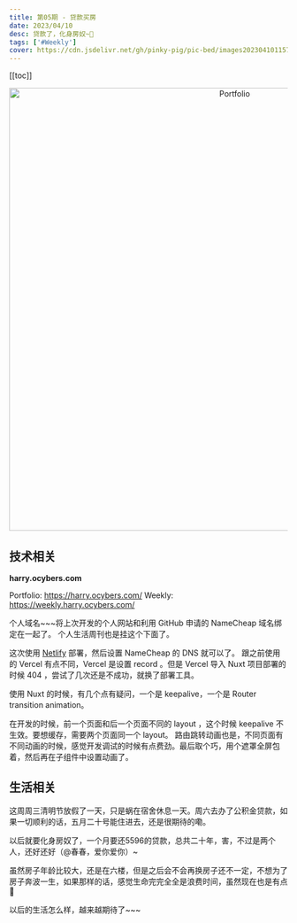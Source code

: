 ```yaml
---
title: 第05期 - 贷款买房
date: 2023/04/10
desc: 贷款了，化身房奴~🤡
tags: ['#Weekly']
cover: https://cdn.jsdelivr.net/gh/pinky-pig/pic-bed/images20230410115748.png
---
```


[[toc]]

<p align="center">
<img alt="Portfolio" src="https://cdn.jsdelivr.net/gh/pinky-pig/pic-bed/images20230410115748.png" width=800 />
</p>

## 技术相关

**harry.ocybers.com**

Portfolio: <https://harry.ocybers.com/>
Weekly: <https://weekly.harry.ocybers.com/>

个人域名~~~将上次开发的个人网站和利用 GitHub 申请的 NameCheap 域名绑定在一起了。
个人生活周刊也是挂这个下面了。

这次使用 [Netlify](https://app.netlify.com/) 部署，然后设置 NameCheap 的 DNS 就可以了。
跟之前使用的 Vercel 有点不同，Vercel 是设置 record 。但是 Vercel 导入 Nuxt 项目部署的时候 404 ，尝试了几次还是不成功，就换了部署工具。

使用 Nuxt 的时候，有几个点有疑问，一个是 keepalive，一个是 Router transition animation。

在开发的时候，前一个页面和后一个页面不同的 layout ，这个时候 keepalive 不生效。要想缓存，需要两个页面同一个 layout。
路由跳转动画也是，不同页面有不同动画的时候，感觉开发调试的时候有点费劲。最后取个巧，用个遮罩全屏包着，然后再在子组件中设置动画了。

## 生活相关

这周周三清明节放假了一天，只是蜗在宿舍休息一天。周六去办了公积金贷款，如果一切顺利的话，五月二十号能住进去，还是很期待的嘞。

以后就要化身房奴了，一个月要还5596的贷款，总共二十年，害，不过是两个人，还好还好（@春春，爱你爱你）~

虽然房子年龄比较大，还是在六楼，但是之后会不会再换房子还不一定，不想为了房子奔波一生，如果那样的话，感觉生命完完全全是浪费时间，虽然现在也是有点🤡

以后的生活怎么样，越来越期待了~~~
